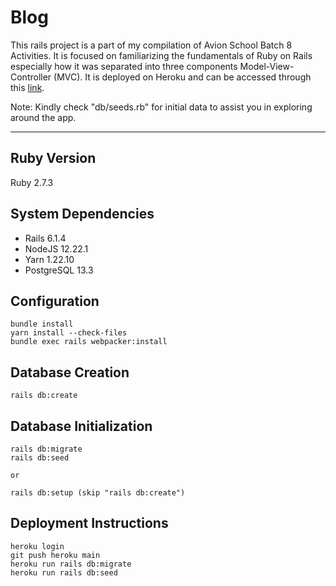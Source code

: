 <!-- # README

This README would normally document whatever steps are necessary to get the
application up and running.

Things you may want to cover:

* Ruby version

* System dependencies

* Configuration

* Database creation

* Database initialization

* How to run the test suite

* Services (job queues, cache servers, search engines, etc.)

* Deployment instructions

* ... -->

# Blog

This rails project is a part of my compilation of Avion School Batch 8 Activities. It is focused on familiarizing the fundamentals of Ruby on Rails especially how it was separated into three components Model-View-Controller (MVC). It is deployed on Heroku and can be accessed through this [link](https://patricklsamson-blog.herokuapp.com/).

Note: Kindly check "db/seeds.rb" for initial data to assist you in exploring around the app.

---

## Ruby Version

Ruby 2.7.3

## System Dependencies

- Rails 6.1.4
- NodeJS 12.22.1
- Yarn 1.22.10
- PostgreSQL 13.3

## Configuration

```shell
bundle install
yarn install --check-files
bundle exec rails webpacker:install
```

## Database Creation

```shell
rails db:create
```

## Database Initialization

```shell
rails db:migrate
rails db:seed

or

rails db:setup (skip "rails db:create")
```

## Deployment Instructions

```shell
heroku login
git push heroku main
heroku run rails db:migrate
heroku run rails db:seed
```
